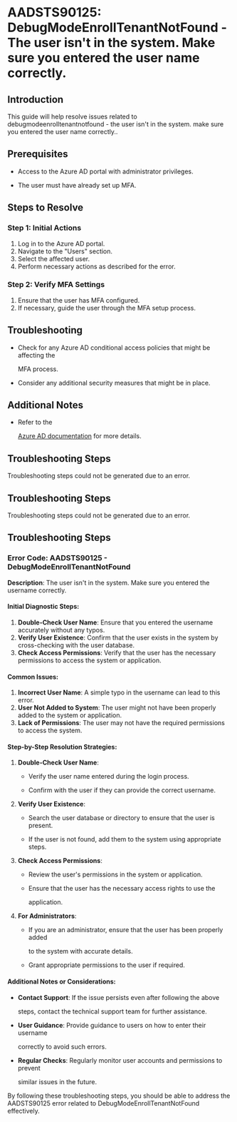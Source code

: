 # AADSTS90125: DebugModeEnrollTenantNotFound - The user isn't in the system. Make sure you entered the user name correctly.


## Introduction

This guide will help resolve issues related to debugmodeenrolltenantnotfound -
the user isn't in the system. make sure you entered the user name correctly..


## Prerequisites


* Access to the Azure AD portal with administrator privileges.

* The user must have already set up MFA.


## Steps to Resolve


### Step 1: Initial Actions

1. Log in to the Azure AD portal.
2. Navigate to the "Users" section.
3. Select the affected user.
4. Perform necessary actions as described for the error.


### Step 2: Verify MFA Settings

1. Ensure that the user has MFA configured.
2. If necessary, guide the user through the MFA setup process.


## Troubleshooting


* Check for any Azure AD conditional access policies that might be affecting the

  MFA process.

* Consider any additional security measures that might be in place.


## Additional Notes


* Refer to the

  [Azure AD 
documentation](https://learn.microsoft.com/en-us/azure/active-directory/)
  for more details.


## Troubleshooting Steps

Troubleshooting steps could not be generated due to an error.


## Troubleshooting Steps

Troubleshooting steps could not be generated due to an error.


## Troubleshooting Steps


### Error Code: AADSTS90125 - DebugModeEnrollTenantNotFound

**Description**: The user isn't in the system. Make sure you entered the
username correctly.


#### Initial Diagnostic Steps:

1. **Double-Check User Name**: Ensure that you entered the username accurately
   without any typos.
2. **Verify User Existence**: Confirm that the user exists in the system by
   cross-checking with the user database.
3. **Check Access Permissions**: Verify that the user has the necessary
   permissions to access the system or application.


#### Common Issues:

1. **Incorrect User Name**: A simple typo in the username can lead to this
   error.
2. **User Not Added to System**: The user might not have been properly added to
   the system or application.
3. **Lack of Permissions**: The user may not have the required permissions to
   access the system.


#### Step-by-Step Resolution Strategies:

1. **Double-Check User Name**:

   * Verify the user name entered during the login process.

   * Confirm with the user if they can provide the correct username.

2. **Verify User Existence**:

   * Search the user database or directory to ensure that the user is present.

   * If the user is not found, add them to the system using appropriate steps.

3. **Check Access Permissions**:

   * Review the user's permissions in the system or application.

   * Ensure that the user has the necessary access rights to use the

     application.

4. **For Administrators**:
   * If you are an administrator, ensure that the user has been properly added

     to the system with accurate details.
   * Grant appropriate permissions to the user if required.


#### Additional Notes or Considerations:


* **Contact Support**: If the issue persists even after following the above

  steps, contact the technical support team for further assistance.

* **User Guidance**: Provide guidance to users on how to enter their username

  correctly to avoid such errors.

* **Regular Checks**: Regularly monitor user accounts and permissions to prevent

  similar issues in the future.

By following these troubleshooting steps, you should be able to address the
AADSTS90125 error related to DebugModeEnrollTenantNotFound effectively.